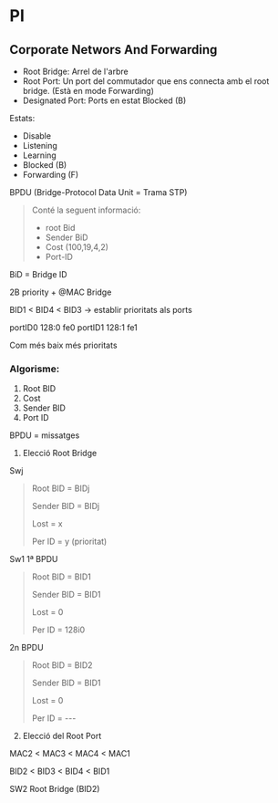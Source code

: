 # PI

## Corporate Networs And Forwarding

- Root Bridge: Arrel de l'arbre
- Root Port: Un port del commutador que ens connecta amb el root bridge. (Està en mode Forwarding)
- Designated Port: Ports en estat Blocked (B)

Estats:
- Disable
- Listening
- Learning
- Blocked (B)
- Forwarding (F)

BPDU (Bridge-Protocol Data Unit = Trama STP)

> Conté la seguent informació:
> - root Bid
> - Sender BiD
> - Cost (100,19,4,2)
> - Port-ID

BiD = Bridge ID

2B priority + @MAC Bridge

BID1 < BID4 < BID3 -> establir prioritats als ports

portID0 128:0 fe0
portID1 128:1 fe1

Com més baix més prioritats

### Algorisme:
1. Root BID
2. Cost
3. Sender BID
4. Port ID

BPDU = missatges

1. Elecció Root Bridge

Swj
> Root BID = BIDj
>
> Sender BID = BIDj
>
> Lost = x
>
> Per ID = y (prioritat)

Sw1
1ª BPDU
> Root BID = BID1
>
> Sender BID = BID1
>
> Lost = 0
>
> Per ID = 128i0

2n BPDU
> Root BID = BID2
>
> Sender BID = BID1
>
> Lost = 0
>
> Per ID = ---

2. Elecció del Root Port

MAC2 < MAC3 < MAC4 < MAC1

BID2 < BID3 < BID4 < BID1

SW2 Root Bridge (BID2)
